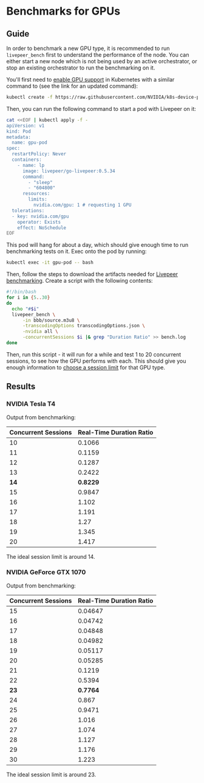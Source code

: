 # Benchmarks for GPUs

## Guide

In order to benchmark a new GPU type, it is recommended to run `livepeer_bench` first to understand the performance of the node. You can either start a new node which is not being used by an active orchestrator, or stop an existing orchestrator to run the benchmarking on it.

You'll first need to [enable GPU support](https://github.com/NVIDIA/k8s-device-plugin#enabling-gpu-support-in-kubernetes) in Kubernetes with a similar command to (see the link for an updated command):

```bash
kubectl create -f https://raw.githubusercontent.com/NVIDIA/k8s-device-plugin/v0.12.2/nvidia-device-plugin.yml
```

Then, you can run the following command to start a pod with Livepeer on it:

```bash
cat <<EOF | kubectl apply -f -
apiVersion: v1
kind: Pod
metadata:
  name: gpu-pod
spec:
  restartPolicy: Never
  containers:
    - name: lp
      image: livepeer/go-livepeer:0.5.34
      command:
        - "sleep"
        - "604800"
      resources:
        limits:
          nvidia.com/gpu: 1 # requesting 1 GPU
  tolerations:
  - key: nvidia.com/gpu
    operator: Exists
    effect: NoSchedule
EOF
```

This pod will hang for about a day, which should give enough time to run benchmarking tests on it. Exec onto the pod by running:

```bash
kubectl exec -it gpu-pod -- bash
```

Then, follow the steps to download the artifacts needed for [Livepeer benchmarking](https://docs.livepeer.org/video-miners/guides/benchmarking). Create a script with the following contents:

```bash
#!/bin/bash
for i in {5..30}
do
  echo "#$i"
  livepeer_bench \
      -in bbb/source.m3u8 \
      -transcodingOptions transcodingOptions.json \
      -nvidia all \
      -concurrentSessions $i |& grep "Duration Ratio" >> bench.log
done
```

Then, run this script - it will run for a while and test 1 to 20 concurrent sessions, to see how the GPU performs with each. This should give you enough information to [choose a session limit](https://docs.livepeer.org/video-miners/guides/session-limits) for that GPU type.

## Results

### NVIDIA Tesla T4

Output from benchmarking:

| Concurrent Sessions | Real-Time Duration Ratio |
| ------------------- | ------------------------ |
| 10                  | 0.1066                   |
| 11                  | 0.1159                   |
| 12                  | 0.1287                   |
| 13                  | 0.2422                   |
| **14**              | **0.8229**               |
| 15                  | 0.9847                   |
| 16                  | 1.102                    |
| 17                  | 1.191                    |
| 18                  | 1.27                     |
| 19                  | 1.345                    |
| 20                  | 1.417                    |

The ideal session limit is around 14.

### NVIDIA GeForce GTX 1070

Output from benchmarking:

| Concurrent Sessions | Real-Time Duration Ratio |
| ------------------- | ------------------------ |
| 15                  | 0.04647                  |
| 16                  | 0.04742                  |
| 17                  | 0.04848                  |
| 18                  | 0.04982                  |
| 19                  | 0.05117                  |
| 20                  | 0.05285                  |
| 21                  | 0.1219                   |
| 22                  | 0.5394                   |
| **23**              | **0.7764**               |
| 24                  | 0.867                    |
| 25                  | 0.9471                   |
| 26                  | 1.016                    |
| 27                  | 1.074                    |
| 28                  | 1.127                    |
| 29                  | 1.176                    |
| 30                  | 1.223                    |

The ideal session limit is around 23.
